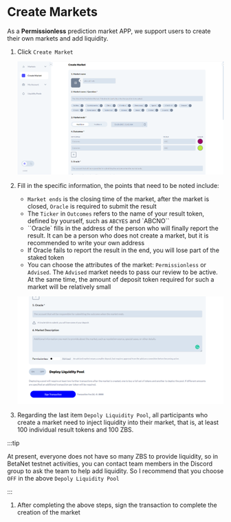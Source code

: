 # Create Markets

As a **Permissionless** prediction market APP, we support users to create their
own markets and add liquidity.

1. Click `Create Market`

   ![](https://raw.githubusercontent.com/Whisker17/ImageStoreService/main/image-20211019110305148.png)

2. Fill in the specific information, the points that need to be noted include:

   - `Market ends` is the closing time of the market, after the market is
     closed, `Oracle` is required to submit the result
   - The `Ticker` in `Outcomes` refers to the name of your result token, defined
     by yourself, such as `ABCYES` and `ABCNO``
   - ``Oracle` fills in the address of the person who will finally report the
     result. It can be a person who does not create a market, but it is
     recommended to write your own address
   - If Oracle fails to report the result in the end, you will lose part of the
     staked token
   - You can choose the attributes of the market: `Permissionless` or `Advised`.
     The `Advised` market needs to pass our review to be active. At the same
     time, the amount of deposit token required for such a market will be
     relatively small

   ![](https://raw.githubusercontent.com/Whisker17/ImageStoreService/main/image-20211019113534808.png)

3. Regarding the last item `Depoly Liquidity Pool`, all participants who create
   a market need to inject liquidity into their market, that is, at least 100
   individual result tokens and 100 ZBS.

<!-- prettier-ignore -->
:::tip

At present, everyone does not have so many ZBS to provide liquidity, so in
BetaNet testnet activities, you can contact team members in the Discord group to
ask the team to help add liquidity. So I recommend that you choose `OFF` in the
above `Depoly Liquidity Pool`

:::

1. After completing the above steps, sign the transaction to complete the
   creation of the market
